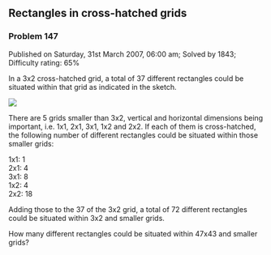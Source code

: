 Rectangles in cross-hatched grids
---------------------------------

### Problem 147

Published on Saturday, 31st March 2007, 06:00 am; Solved by 1843;
Difficulty rating: 65%

In a 3x2 cross-hatched grid, a total of 37 different rectangles could be
situated within that grid as indicated in the sketch.

![](project/images/p147.gif)

There are 5 grids smaller than 3x2, vertical and horizontal dimensions
being important, i.e. 1x1, 2x1, 3x1, 1x2 and 2x2. If each of them is
cross-hatched, the following number of different rectangles could be
situated within those smaller grids:

1x1: 1\
2x1: 4\
3x1: 8\
1x2: 4\
2x2: 18

Adding those to the 37 of the 3x2 grid, a total of 72 different
rectangles could be situated within 3x2 and smaller grids.

How many different rectangles could be situated within 47x43 and smaller
grids?
